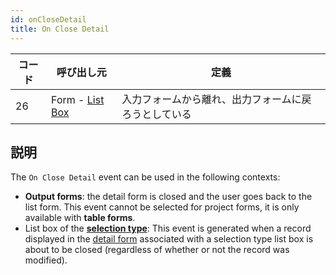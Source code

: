 ```yaml
---
id: onCloseDetail
title: On Close Detail
---
```


| コード | 呼び出し元                                              | 定義                         |
| --- | -------------------------------------------------- | -------------------------- |
| 26  | Form - [List Box](FormObjects/listbox_overview.md) | 入力フォームから離れ、出力フォームに戻ろうとしている |

## 説明

The `On Close Detail` event can be used in the following contexts:

- **Output forms**: the detail form is closed and the user goes back to the list form. This event cannot be selected for project forms, it is only available with **table forms**.
- List box of the [**selection type**](FormObjects/listbox_overview.md#selection-list-boxes): This event is generated when a record displayed in the [detail form](FormObjects/properties_ListBox.md#detail-form-name) associated with a selection type list box is about to be closed (regardless of whether or not the record was modified).
